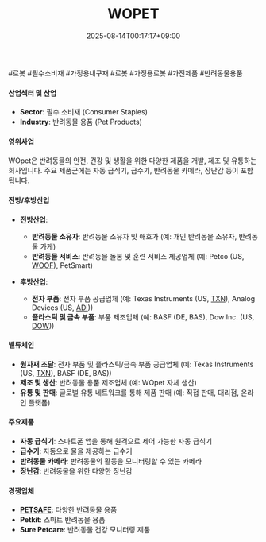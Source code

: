 ﻿---
title: "WOPET"
date: 2025-08-14T00:17:17+09:00
lastmod: 2025-08-14T00:17:17+09:00
type: docs
sidebar:
  open: true
weight: 969
---
<div style="display:none">
  <meta property="article:published_time" content="2025-08-13T15:17:17Z" />
  <meta property="article:modified_time" content="2025-08-13T15:17:17Z" />
</div>
#로봇 #필수소비재 #가정용내구재 #로봇 #가정용로봇 #가전제품 #반려동물용품

#### 산업섹터 및 산업

- **Sector**: 필수 소비재 (Consumer Staples)
- **Industry**: 반려동물 용품 (Pet Products)

#### 영위사업

WOpet은 반려동물의 안전, 건강 및 생활을 위한 다양한 제품을 개발, 제조 및 유통하는 회사입니다. 주요 제품군에는 자동 급식기, 급수기, 반려동물 카메라, 장난감 등이 포함됩니다.

#### 전방/후방산업

- **전방산업**:
    - **반려동물 소유자**: 반려동물 소유자 및 애호가 (예: 개인 반려동물 소유자, 반려동물 가게)
    - **반려동물 서비스**: 반려동물 돌봄 및 훈련 서비스 제공업체 (예: Petco (US, [WOOF](/company-analysis/woof/)), PetSmart)
      
- **후방산업**:
    - **전자 부품**: 전자 부품 공급업체 (예: Texas Instruments (US, [TXN](/company-analysis/txn/)), Analog Devices (US, [ADI](/company-analysis/adi/)))
    - **플라스틱 및 금속 부품**: 부품 제조업체 (예: BASF (DE, BAS), Dow Inc. (US, [DOW](/company-analysis/dow/)))

#### 밸류체인

- **원자재 조달**: 전자 부품 및 플라스틱/금속 부품 공급업체 (예: Texas Instruments (US, [TXN](/company-analysis/txn/)), BASF (DE, BAS))
- **제조 및 생산**: 반려동물 용품 제조업체 (예: WOpet 자체 생산)
- **유통 및 판매**: 글로벌 유통 네트워크를 통해 제품 판매 (예: 직접 판매, 대리점, 온라인 플랫폼)

#### 주요제품

- **자동 급식기**: 스마트폰 앱을 통해 원격으로 제어 가능한 자동 급식기
- **급수기**: 자동으로 물을 제공하는 급수기
- **반려동물 카메라**: 반려동물의 활동을 모니터링할 수 있는 카메라
- **장난감**: 반려동물을 위한 다양한 장난감

#### 경쟁업체

- **[PETSAFE](/company-analysis/petsafe/)**: 다양한 반려동물 용품
- **Petkit**: 스마트 반려동물 용품
- **Sure Petcare**: 반려동물 건강 모니터링 제품
